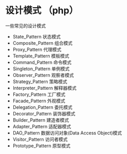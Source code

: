 # 设计模式 （php）

一些常见的设计模式
- State_Pattern 状态模式
- Composite_Pattern 组合模式
- Proxy_Pattern 代理模式
- Template_Pattern 模板模式
- Command_Pattern 命令模式
- Singleton_Pattern 单例模式
- Observer_Pattern 观察者模式
- Strategy_Pattern 策略模式
- Interpreter_Pattern 解释器模式
- Factory_Pattern 工厂模式
- Facade_Pattern 外观模式
- Delegation_Pattern 委托模式
- Decorator_Pattern 装饰器模式
- Builder_Pattern 建造者模式
- Adapter_Pattern 适配器模式
- DAO_Pattern 数据访问对象(Data Access Object)模式
- Visitor_Pattern 访问者模式
- Prototype_Pattern 原型模式